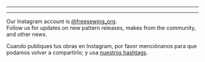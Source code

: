 - - -
- - -

Our Instagram account is [@freesewing\_org](https://instagram.com/freesewing_org).\
Follow us for updates on new pattern releases, makes from the community, and other news.

Cuando publiques tus obras en Instagram, por favor menciónanos para que podamos volver a compartirlo; y usa [nuestros hashtags](/community/hashtags/).
